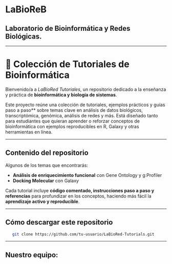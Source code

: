 #  LaBioReB
## Laboratorio de Bioinformática y Redes Biológicas.
---

# 🚀 Colección de Tutoriales de Bioinformática

Bienvenido/a a *LaBioRed Tutoriales*, un repositorio dedicado a la enseñanza y práctica de **bioinformática y biología de sistemas**.  

Este proyecto reúne una colección de tutoriales, ejemplos prácticos y guías paso a paso** sobre temas clave en análisis de datos biológicos, transcriptómica, genómica, análisis de redes y más. Está diseñado tanto para estudiantes que quieran aprender o reforzar conceptos de bioinformática con ejemplos reproducibles en R, Galaxy y otras herramientas en línea.  

---

## Contenido del repositorio

Algunos de los temas que encontrarás:

- **Análisis de enriquecimiento funcional** con Gene Ontology y g:Profiler  
- **Docking Molecular** con Galaxy

Cada tutorial incluye **código comentado, instrucciones paso a paso y referencias** para profundizar en los conceptos, haciendo más fácil la **aprendizaje activo y reproducible**.

---

## Cómo descargar este repositorio

   
```bash
   git clone https://github.com/tu-usuario/LaBioRed-Tutorials.git
```

---

## Nuestro equipo:


